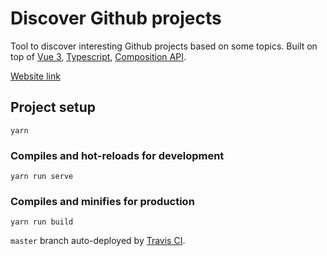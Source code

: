 # Discover Github projects

Tool to discover interesting Github projects based on some topics. Built on top of [Vue 3](https://v3.vuejs.org/), [Typescript](https://www.typescriptlang.org/), [Composition API](https://v3.vuejs.org/guide/composition-api-introduction.html).

[Website link](https://komninoschat.github.io/discover-github-projects/)

## Project setup

```
yarn
```

### Compiles and hot-reloads for development

```
yarn run serve
```

### Compiles and minifies for production

```
yarn run build
```

`master` branch auto-deployed by [Travis CI](https://www.travis-ci.com/).
